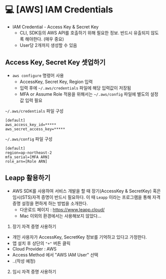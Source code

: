 💻 [AWS] IAM Credentials
=================
* IAM Credential - Access Key & Secret Key
    * CLI, SDK등의 AWS API를 호출하기 위해 필요한 정보. 반드시 유출되지 않도록 해야한다. (매우 중요)
    * User당 2개까지 생성할 수 있음

## Access Key, Secret Key 셋업하기
* `aws configure` 명령어 사용
    * AccessKey, Secret Key, Region 입력
    * 입력 후에 `~/.aws/credentials` 파일에 해당 입력값이 저장됨
    * MFA or Assume Role 적용을 위해서는 `~/.aws/config` 파일에 별도의 설정값 입력 필요

`~/.aws/credentials` 파일 구성
```vim
[default]
aws_access_key_id=*****
aws_secret_access_key=***** 
```

`~/.aws/config` 파일 구성
```vim
[default]
region=ap-northeast-2
mfa_serial=[MFA ARN]
role_arn=[Role ARN]
```

## Leapp 활용하기
* AWS SDK를 사용하여 서비스 개발을 할 때 장기(AccessKey & SecretKey) 혹은 임시(STS)자격 증명이 반드시 필요하다. 이 때 `Leapp` 이라는 프로그램을 통해 자격 증명 설정을 편하게 하는 방법을 소개한다.
    * 다운로드 페이지 : https://www.leapp.cloud/
    * Mac 이외의 환경에서는 사용해보지 않았다...

1. 장기 자격 증명 사용하기
- 개인 사용자가 AccessKey, SecretKey 정보를 기억하고 있다고 가정한다.
- 앱 설치 후 상단의 `"+"` 버튼 클릭
- Cloud Provider : AWS
- Access Method 에서 "AWS IAM User"  선택
- ..(작성 예정)

2. 임시 자격 증명 사용하기
